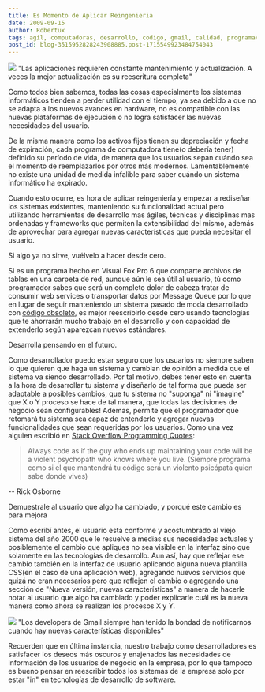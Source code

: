 ```yaml
---
title: Es Momento de Aplicar Reingenieria
date: 2009-09-15
author: Robertux
tags: agil, computadoras, desarrollo, codigo, gmail, calidad, programacion, fox, empresa, productividad
post_id: blog-3515952828243908885.post-1715549923484754043
---
```


[![](https://4.bp.blogspot.com/_jH77WNrMVRA/Sq8nHKoeLqI/AAAAAAAAGDo/0R34Suup-zo/s400/EnConstruccion.jpg)](https://4.bp.blogspot.com/_jH77WNrMVRA/Sq8nHKoeLqI/AAAAAAAAGDo/0R34Suup-zo/s1600-h/EnConstruccion.jpg)
"Las aplicaciones requieren
constante mantenimiento y actualización. A veces la mejor actualización es su reescritura completa"

Como todos bien sabemos, todas las cosas especialmente los sistemas informáticos tienden a perder utilidad con el tiempo, ya sea debido a que no se adapta a los nuevos avances en hardware, no es compatible con las nuevas plataformas de ejecución o no logra satisfacer las nuevas necesidades del usuario.

De la misma manera como los activos fijos tienen su depreciación y fecha de expiración, cada programa de computadora tiene(o debería tener) definido su período de vida, de manera que los usuarios sepan cuándo sea el momento de reemplazarlos por otros más modernos. Lamentablemente no existe una unidad de medida infalible para saber cuándo un sistema informático ha expirado.

Cuando esto ocurre, es hora de aplicar reingeniería y empezar a rediseñar los sistemas existentes, manteniendo su funcionalidad actual pero utilizando herramientas de desarrollo mas ágiles, técnicas y disciplinas mas ordenadas y frameworks que permiten la extensibilidad del mismo, además de aprovechar para agregar nuevas características que pueda necesitar el usuario.

Si algo ya no sirve, vuélvelo a hacer desde cero.

Si es un programa hecho en Visual Fox Pro 6 que comparte archivos de tablas en una carpeta de red, aunque aún le sea útil al usuario, tú como programador sabes que será un completo dolor de cabeza tratar de consumir web services o transportar datos por Message Queue por lo que en lugar de seguir manteniendo un sistema pasado de moda desarrollado con [código obsoleto](http://www.srbyte.com/2009/04/deprecated-code-codigo-obsoleto.html), es mejor reescribirlo desde cero usando tecnologías que te ahorrarán mucho trabajo en el desarrollo y con capacidad de extenderlo según aparezcan nuevos estándares.

Desarrolla pensando en el futuro.

Como desarrollador puedo estar seguro que los usuarios no siempre saben lo que quieren que haga un sistema y cambian de opinión a medida que el sistema va siendo desarrollado. Por tal motivo, debes tener esto en cuenta a la hora de desarrollar tu sistema y diseñarlo de tal forma que pueda ser adaptable a posibles cambios, que tu sistema no "suponga" ni "imagine" que X o Y proceso se hace de tal manera, que todas las decisiones de negocio sean configurables! Ademas, permite que el programador que retomará tu sistema sea capaz de entenderlo y agregar nuevas funcionalidades que sean requeridas por los usuarios. Como una vez alguien escribió en [Stack Overflow Programming Quotes](http://stackoverflow.com/questions/58640/great-programming-quotes):

> Always
> code as if the guy who ends up maintaining your code will be a violent psychopath who knows
> where you live. (Siempre programa como si el que mantendrá tu código será un violento
> psicópata quien sabe donde vives)
>

-- Rick Osborne

Demuestrale al usuario que algo ha cambiado, y porqué este cambio es para mejora

Como escribí antes, el usuario está conforme y acostumbrado al viejo sistema del año 2000 que le resuelve a medias sus necesidades actuales y posiblemente el cambio que apliques no sea visible en la interfaz sino que solamente en las tecnologías de desarrollo. Aun así, hay que reflejar ese cambio también en la interfaz de usuario aplicando alguna nueva plantilla CSS(en el caso de una aplicación web), agregando nuevos servicios que quizá no eran necesarios pero que reflejen el cambio o agregando una sección de "Nueva versión, nuevas características" a manera de hacerle notar al usuario que algo ha cambiado y poder explicarle cuál es la nueva manera como ahora se realizan los procesos X y Y.

[![](https://4.bp.blogspot.com/_jH77WNrMVRA/Sq8X5TbVcnI/AAAAAAAAGDg/hlskcdMmvS0/s400/gmailnewstuff.JPG)](https://4.bp.blogspot.com/_jH77WNrMVRA/Sq8X5TbVcnI/AAAAAAAAGDg/hlskcdMmvS0/s1600-h/gmailnewstuff.JPG)
"Los developers de Gmail
siempre han tenido la bondad de notificarnos cuando hay nuevas características disponibles"

Recuerden que en última instancia, nuestro trabajo como desarrolladores es satisfacer los deseos más oscuros y enajenados las necesidades de información de los usuarios de negocio en la empresa, por lo que tampoco es bueno pensar en reescribir todos los sistemas de la empresa solo por estar "in" en tecnologías de desarrollo de software.